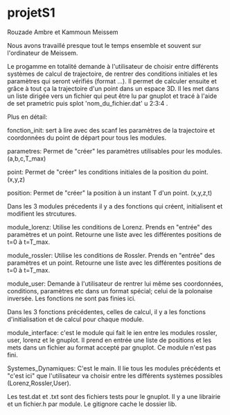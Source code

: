 # projetS1

Rouzade Ambre et Kammoun Meissem 

Nous avons travaillé presque tout le temps ensemble et souvent sur l'ordinateur de Meissem.



Le progamme en totalité demande à l'utilisateur de choisir entre différents systèmes de calcul de trajectoire, de rentrer des conditions initiales et les paramètres qui seront vérifiés (format ...).
Il permet de calculer ensuite et grâce à tout ça la trajectoire d'un point dans un espace 3D. Il les met dans un liste dirigée vers un fichier qui peut être lu par gnuplot et tracé à l'aide de set prametric puis splot 'nom_du_fichier.dat' u 2:3:4 .



Plus en détail:

fonction_init:
sert à lire avec des scanf les paramètres de la trajectoire et coordonnées du point de départ pour tous les modules.

parametres:
Permet de "créer" les paramètres utilisables pour les modules. (a,b,c,T_max)

point:
Permet de "créer" les conditions initiales de la position du point.(x,y,z)

position:
Permet de "créer" la position à un instant T d'un point. (x,y,z,t)

Dans les 3 modules précedents il y a des fonctions qui créent, initialisent et modifient les strcutures.


module_lorenz:
Utilise les conditions de Lorenz. Prends en "entrée" des paramètres et un point. Retourne une liste avec les différentes positions de t=0 à t=T_max.

module_rossler:
Utilise les conditions de Rossler. Prends en "entrée" des paramètres et un point. Retourne une liste avec les différentes positions de t=0 à t=T_max.

module_user:
Demande à l'utilisateur de rentrer lui même ses coordonnées, conditions, paramètres etc dans un format spécial; celui de la polonaise inversée. Les fonctions ne sont pas finies ici.

Dans les 3 fonctions précédentes, celles de calcul, il y a les fonctions d'initialisation et de calcul pour chaque module.


module_interface:
c'est le module qui fait le ien entre les modules rossler, user, lorenz et le gnuplot. Il prend en entrée une liste de positions et les mets dans un fichier au format accepté par gnuplot. Ce module n'est pas fini.

Systemes_Dynamiques:
C'est le main. Il lie tous les modules précédents et "c'est ici" que l'utilisateur va choisir entre les différents systèmes possibles (Lorenz,Rossler,User).



Les test.dat et .txt sont des fichiers tests pour le gnuplot.
Il y a une librairie et un fichier.h par module. 
Le gitignore cache le dossier lib.